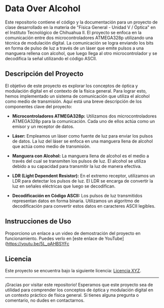 # Data Over Alcohol

Este repositorio contiene el código y la documentación para un proyecto de clase desarrollado en la materia de "Física General - Unidad V / Óptica" en el Instituto Tecnológico de Chihuahua II. El proyecto se enfoca en la comunicación entre dos microcontroladores ATMEGA328p utilizando una técnica de modulación digital. La comunicación se logra enviando los bits en forma de pulso de luz a través de un láser que emite pulsos a una manguera rellena con alcohol, que luego llega al otro microcontrolador y se decodifica la señal utilizando el código ASCII.

## Descripción del Proyecto

El objetivo de este proyecto es explorar los conceptos de óptica y modulación digital en el contexto de la física general. Para lograr esto, hemos implementado un sistema de comunicación que utiliza el alcohol como medio de transmisión. Aquí está una breve descripción de los componentes clave del proyecto:

- **Microcontroladores ATMEGA328p:** Utilizamos dos microcontroladores ATMEGA328p para la comunicación. Cada uno de ellos actúa como un emisor y un receptor de datos.

- **Láser:** Empleamos un láser como fuente de luz para enviar los pulsos de datos. La luz del láser se enfoca en una manguera llena de alcohol que actúa como medio de transmisión.

- **Manguera con Alcohol:** La manguera llena de alcohol es el medio a través del cual se transmiten los pulsos de luz. El alcohol se utiliza debido a su capacidad para transmitir la luz de manera efectiva.

- **LDR (Light Dependent Resistor):** En el extremo receptor, utilizamos un LDR para detectar los pulsos de luz. El LDR se encarga de convertir la luz en señales eléctricas que luego se decodifican.

- **Decodificación en Código ASCII:** Los pulsos de luz transmitidos representan datos en forma binaria. Utilizamos un algoritmo de decodificación para convertir estos datos en caracteres ASCII legibles.

## Instrucciones de Uso

Proporciono un enlace a un video de demostración del proyecto en funcionamiento. Puedes verlo en [este enlace de YouTube](https://youtu.be/5L_pAHBSYFc

## Licencia

Este proyecto se encuentra bajo la siguiente licencia: [Licencia XYZ](LICENSE).

---

¡Gracias por visitar este repositorio! Esperamos que este proyecto sea de utilidad para comprender los conceptos de óptica y modulación digital en un contexto práctico de física general. Si tienes alguna pregunta o comentario, no dudes en contactarnos.
